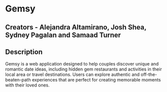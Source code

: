 # Gemsy

## Creators - Alejandra Altamirano, Josh Shea, Sydney Pagalan and Samaad Turner

## Description

Gemsy is a web application designed to help couples discover unique and romantic date ideas, including hidden gem restaurants and activities in their local area or travel destinations. Users can explore authentic and off-the-beaten-path experiences that are perfect for creating memorable moments with their loved ones.
